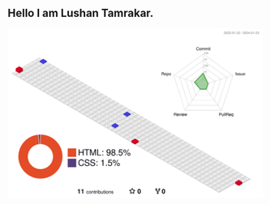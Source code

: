 ## Hello I am Lushan Tamrakar.

<p align="center">
    <img width="600px" src="profile-3d-contrib/profile-gitblock.svg">
</p>
